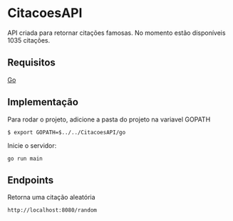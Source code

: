 # CitacoesAPI
API criada para retornar citações famosas. No momento estão disponíveis 1035 citações.

## Requisitos
[Go](https://golang.org/dl/)


## Implementação
Para rodar o projeto, adicione a pasta do projeto na variavel GOPATH
```
$ export GOPATH=$../../CitacoesAPI/go
```
Inicie o servidor:
```
go run main
```

## Endpoints
Retorna uma citação aleatória
```
http://localhost:8080/random
```
